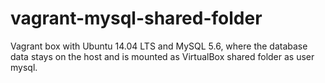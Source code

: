 vagrant-mysql-shared-folder
===========================

Vagrant box with Ubuntu 14.04 LTS and MySQL 5.6, where the database data stays on the host and is mounted as VirtualBox shared folder as user mysql.
